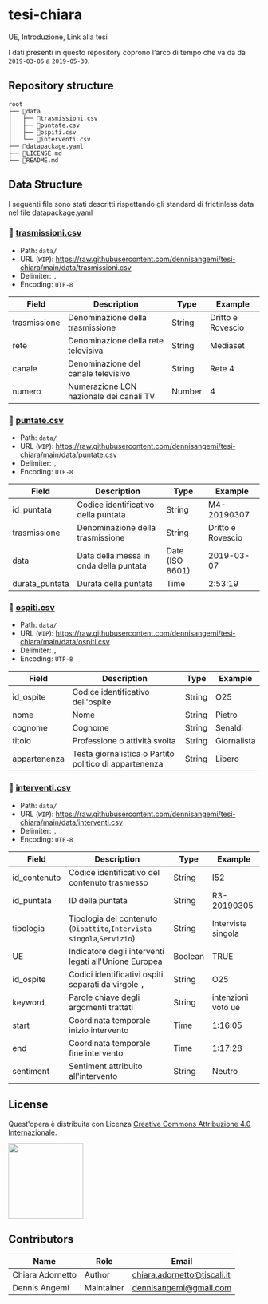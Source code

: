 # tesi-chiara
UE, Introduzione, Link alla tesi

I dati presenti in questo repository coprono l'arco di tempo che va da da `2019-03-05` a `2019-05-30`.

## Repository structure

```
root
├── 📂data
│   ├── 📄trasmissioni.csv
│   ├── 📄puntate.csv
│   ├── 📄ospiti.csv
│   └── 📄interventi.csv
├── 📄datapackage.yaml
├── 📄LICENSE.md
└── 📄README.md
```

## Data Structure
I seguenti file sono stati descritti rispettando gli standard di frictinless data nel file datapackage.yaml

### 📄 [trasmissioni.csv](https://github.com/dennisangemi/tesi-chiara/blob/main/data/trasmissioni.csv)

- Path: `data/`
- URL (`WIP`): https://raw.githubusercontent.com/dennisangemi/tesi-chiara/main/data/trasmissioni.csv
- Delimiter: `,`
- Encoding: `UTF-8`

Field | Description | Type | Example
-- | -- | -- | --
trasmissione | Denominazione della trasmissione | String | Dritto e Rovescio
rete | Denominazione della rete televisiva | String | Mediaset
canale | Denominazione del canale televisivo | String | Rete 4
numero | Numerazione LCN nazionale dei canali TV | Number | 4

### 📄 [puntate.csv](https://github.com/dennisangemi/tesi-chiara/blob/main/data/puntate.csv)

- Path: `data/`
- URL (`WIP`): https://raw.githubusercontent.com/dennisangemi/tesi-chiara/main/data/puntate.csv
- Delimiter: `,`
- Encoding: `UTF-8`

Field | Description | Type | Example
-- | -- | -- | --
id_puntata | Codice identificativo della puntata | String | M4-20190307
trasmissione | Denominazione della trasmissione | String | Dritto e Rovescio
data | Data della messa in onda della puntata | Date (ISO 8601)  | 2019-03-07
durata_puntata | Durata della puntata | Time | 2:53:19

### 📄 [ospiti.csv](https://github.com/dennisangemi/tesi-chiara/blob/main/data/ospiti.csv)

- Path: `data/`
- URL (`WIP`): https://raw.githubusercontent.com/dennisangemi/tesi-chiara/main/data/ospiti.csv
- Delimiter: `,`
- Encoding: `UTF-8`

Field | Description | Type | Example
-- | -- | -- | --
id_ospite | Codice identificativo dell'ospite | String | O25
nome | Nome | String | Pietro
cognome | Cognome | String | Senaldi
titolo | Professione o attività svolta | String | Giornalista
appartenenza | Testa giornalistica o Partito politico di appartenenza | String | Libero

### 📄 [interventi.csv](https://github.com/dennisangemi/tesi-chiara/blob/main/data/interventi.csv)

- Path: `data/`
- URL (`WIP`): https://raw.githubusercontent.com/dennisangemi/tesi-chiara/main/data/interventi.csv
- Delimiter: `,`
- Encoding: `UTF-8`

Field | Description | Type | Example
-- | -- | -- | --
id_contenuto | Codice identificativo del contenuto trasmesso | String | I52
id_puntata | ID della puntata | String | R3-20190305
tipologia | Tipologia del contenuto (`Dibattito`,`Intervista singola`,`Servizio`) | String | Intervista singola
UE | Indicatore degli interventi legati all'Unione Europea | Boolean | TRUE
id_ospite | Codici identificativi ospiti separati da virgole `, ` | String | O25
keyword | Parole chiave degli argomenti trattati | String | intenzioni voto ue
start | Coordinata temporale inizio intervento | Time | 1:16:05
end | Coordinata temporale fine intervento | Time | 1:17:28
sentiment | Sentiment attribuito all'intervento | String | Neutro

## License
Quest'opera è distribuita con Licenza [Creative Commons Attribuzione 4.0 Internazionale](http://creativecommons.org/licenses/by/4.0/).

<a href="https://creativecommons.org/licenses/by/4.0/"><img src="https://mirrors.creativecommons.org/presskit/buttons/88x31/png/by.png" width="150"/></a>

## Contributors
Name | Role | Email
-- | -- | -- 
Chiara Adornetto | Author | chiara.adornetto@tiscali.it
Dennis Angemi | Maintainer | dennisangemi@gmail.com
